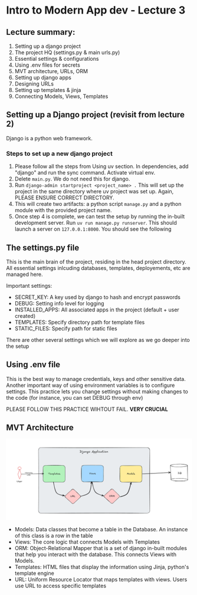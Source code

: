 # Intro to Modern App dev - Lecture **3**

## Lecture summary:

1. Setting up a django project
2. The project HQ (settings.py & main urls.py)
3. Essential settings & configurations
4. Using .env files for secrets
5. MVT architecture, URLs, ORM
6. Setting up django apps
7. Designing URLs
8. Setting up templates & jinja
9. Connecting Models, Views, Templates


## Setting up a Django project (revisit from lecture 2)

Django is a python web framework.

### Steps to set up a new django project

1. Please follow all the steps from Using uv section. In dependencies, add "django" and run the sync command. Activate virtual env.
2. Delete `main.py`. We do not need this for django.
3. Run `django-admin startproject <project_name> .` This will set up the project in the same directory where uv project was set up. Again, PLEASE ENSURE CORRECT DIRECTORY.
4. This will create two artifacts: a python script `manage.py` and a python module with the provided project name. 
5. Once step 4 is complete, we can test the setup by running the in-built development server. Run
`uv run manage.py runserver`. This should launch a server on `127.0.0.1:8000`. You should see the following 


## The settings.py file

This is the main brain of the project, residing in the head project directory.
All essential settings inlcuding databases, templates, deployements, etc are managed here. 

Important settings:
* SECRET_KEY: A key used by django to hash and encrypt passwords
* DEBUG: Setting info level for logging
* INSTALLED_APPS: All associated apps in the project (default + user created)
* TEMPLATES: Specify directory path for template files
* STATIC_FILES: Specify path for static files

There are other several settings which we will explore as we go deeper into the setup

## Using .env file

This is the best way to manage credentials, keys and other sensitive data. Another important way of using environment variables is to configure settings. This practice lets you change settings without making changes to the code (for instance, you can set DEBUG through env)

PLEASE FOLLOW THIS PRACTICE WIHTOUT FAIL. **VERY CRUCIAL**

## MVT Architecture


![MVT Architecture](assets/mvt.png)

* Models: Data classes that become a table in the Database. An instance of this class is a row in the table
* Views: The core logic that connects Models with Templates
* ORM: Object-Relational Mapper that is a set of django in-built modules that help you interact with the database. This connects Views with Models.
* Templates: HTML files that display the information using Jinja, python's template engine
* URL: Uniform Resource Locator that maps templates with views. Users use URL to access specific templates

